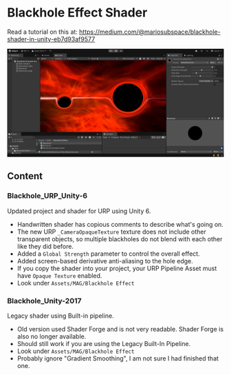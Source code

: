 # Blackhole Effect Shader  

Read a tutorial on this at: https://medium.com/@mariosubspace/blackhole-shader-in-unity-eb7d93af9577

![Screenshot](./git_resources/Screenshot.png)  

## Content  

### Blackhole_URP_Unity-6  
Updated project and shader for URP using Unity 6.  
- Handwritten shader has copious comments to describe what's going on.  
- The new URP `_CameraOpaqueTexture` texture does not include other transparent objects, so multiple blackholes do not blend with each other like they did before.  
- Added a `Global Strength` parameter to control the overall effect.  
- Added screen-based derivative anti-aliasing to the hole edge.  
- If you copy the shader into your project, your URP Pipeline Asset must have `Opaque Texture` enabled.  
- Look under `Assets/MAG/Blackhole Effect`   

### Blackhole_Unity-2017
Legacy shader using Built-in pipeline.  
- Old version used Shader Forge and is not very readable. Shader Forge is also no longer available.  
- Should still work if you are using the Legacy Built-In Pipeline.  
- Look under `Assets/MAG/Blackhole Effect`   
- Probably ignore "Gradient Smoothing", I am not sure I had finished that one.  
